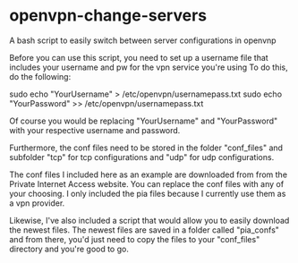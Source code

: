 openvpn-change-servers
====================== 
A bash script to easily switch between server configurations in openvnp

Before you can use this script, you need to set up a username file that includes your username and pw for the vpn service you're using
To do this, do the following:

sudo echo "YourUsername" > /etc/openvpn/usernamepass.txt
sudo echo "YourPassword" >> /etc/openvpn/usernamepass.txt

Of course you would be replacing "YourUsername" and "YourPassword" with your respective username and password.

Furthermore, the conf files need to be stored in the folder "conf_files" and subfolder "tcp" for tcp configurations and "udp" for udp configurations.

The conf files I included here as an example are downloaded from from the Private Internet Access website. You can replace the conf files with any of your choosing. I only included the pia files because I currently use them as a vpn provider.

Likewise, I've also included a script that would allow you to easily download the newest files. The newest files are saved in a folder called "pia_confs" and from there, you'd just need to copy the files to your "conf_files" directory and you're good to go.
